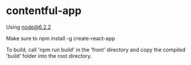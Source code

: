 # contentful-app

Using node@6.2.2

Make sure to npm install -g create-react-app

To build, call 'npm run build' in the 'front' directory and copy the compiled 'build' folder into the root directory.
